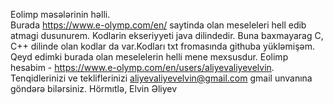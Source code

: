 Eolimp məsələrinin həlli.<br>
   Burada https://www.e-olymp.com/en/ saytinda olan meseleleri hell edib atmagi dusunurem. Kodlarin ekseriyyeti java dilindedir. Buna baxmayarag C, C++ dilinde olan kodlar da var.Kodları txt fromasında githuba yükləmişəm.  Qeyd edimki burada olan meselelerin helli mene mexsusdur. 
  Eolimp hesabim - https://www.e-olymp.com/en/users/aliyevaliyevelvin. 
  Tenqidlerinizi ve tekliflerinizi aliyevaliyevelvin@gmail.com gmail unvanına göndərə bilərsiniz.
  Hörmıtlə, Elvin Əliyev

 
